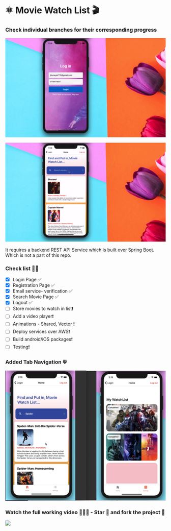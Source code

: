 # ⚛︎ Movie Watch List 🎬

### Check individual branches for their corresponding progress

![Preview](screenshots/Movie_Watch_React_Native_part_2_-Demo2y.gif)

![Preview](screenshots/Movie_Watch_React_Native_part_2_-Demo.gif)

 It requires a backend REST API Service which is built over Spring Boot. Which is not a part of this repo.
 
 ### Check list 🧨🔥
 
 - [X] Login Page ✅
 - [X] Registration Page ✅
 - [X] Email service- verification ✅
 - [x] Search Movie Page ✅
 - [x] Logout ✅
 - [ ] Store movies to watch in list❗️
 - [ ] Add a video player❗️
 - [ ] Animations - Shared, Vector ❗️
 - [ ] Deploy services over AWS❗️
 - [ ] Build android/iOS packages❗️
 - [ ] Testing❗️

 ### Added Tab Navigation ⟱
 
 ![Preview](https://github.com/jitunayak/MovieWatchList/blob/master/screenshots/tabvnavigation-snapall.png)


### Watch the full working video 🚨🚨🚨 - Star 🌟 and fork the project 🤩
[![](http://img.youtube.com/vi/_5XbdAbEcAc/0.jpg)](http://www.youtube.com/watch?v=_5XbdAbEcAc "Video Demo")
